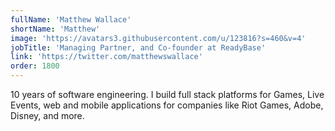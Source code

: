 ```yaml
---
fullName: 'Matthew Wallace'
shortName: 'Matthew'
image: 'https://avatars3.githubusercontent.com/u/123816?s=460&v=4'
jobTitle: 'Managing Partner, and Co-founder at ReadyBase'
link: 'https://twitter.com/matthewswallace'
order: 1800
---
```


10 years of software engineering. I build full stack platforms for Games, Live Events, web and mobile applications for companies like Riot Games, Adobe, Disney, and more.
